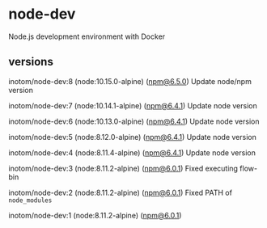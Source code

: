 # node-dev

Node.js development environment with Docker

## versions

inotom/node-dev:8 (node:10.15.0-alpine) (npm@6.5.0) Update node/npm version

inotom/node-dev:7 (node:10.14.1-alpine) (npm@6.4.1) Update node version

inotom/node-dev:6 (node:10.13.0-alpine) (npm@6.4.1) Update node version

inotom/node-dev:5 (node:8.12.0-alpine) (npm@6.4.1) Update node version

inotom/node-dev:4 (node:8.11.4-alpine) (npm@6.4.1) Update node version

inotom/node-dev:3 (node:8.11.2-alpine) (npm@6.0.1) Fixed executing flow-bin

inotom/node-dev:2 (node:8.11.2-alpine) (npm@6.0.1) Fixed PATH of `node_modules`

inotom/node-dev:1 (node:8.11.2-alpine) (npm@6.0.1)
